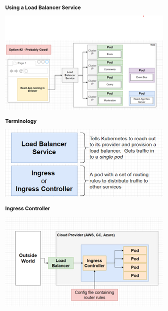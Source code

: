 ### Using a Load Balancer Service

![load-balancer-service](../../doc_assets/screenshots/Docker/load-balancer-service.png)

### Terminology

![load-balancer-terminology](../../doc_assets/screenshots/Docker/load-balancer-terminology.png)

### Ingress Controller

![ingress-controller](../../doc_assets/screenshots/Docker/ingress-controller.png)